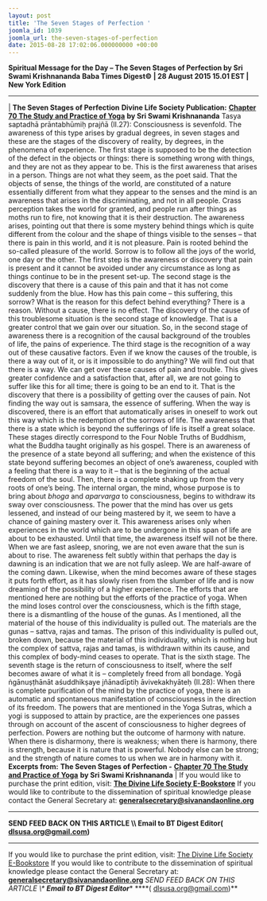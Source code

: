 ```yaml
---
layout: post
title: 'The Seven Stages of Perfection '
joomla_id: 1039
joomla_url: the-seven-stages-of-perfection
date: 2015-08-28 17:02:06.000000000 +00:00
---
```

**Spiritual Message for the Day – The Seven Stages of Perfection by Sri Swami Krishnananda**
 **Baba Times Digest© | 28 August 2015 15.01 EST | New York Edition**
* * *
| 
**The Seven Stages of Perfection**
**Divine Life Society Publication:** [**Chapter 70 The Study and Practice of Yoga**](http://www.swami-krishnananda.org/patanjali/raja_70.html) **by Sri Swami Krishnananda**
Tasya saptadhā prāntabhūmiḥ prajñā (II.27): Consciousness is sevenfold. The awareness of this type arises by gradual degrees, in seven stages and these are the stages of the discovery of reality, by degrees, in the phenomena of experience.
The first stage is supposed to be the detection of the defect in the objects or things: there is something wrong with things, and they are not as they appear to be. This is the first awareness that arises in a person. Things are not what they seem, as the poet said. That the objects of sense, the things of the world, are constituted of a nature essentially different from what they appear to the senses and the mind is an awareness that arises in the discriminating, and not in all people. Crass perception takes the world for granted, and people run after things as moths run to fire, not knowing that it is their destruction. The awareness arises, pointing out that there is some mystery behind things which is quite different from the colour and the shape of things visible to the senses – that there is pain in this world, and it is not pleasure. Pain is rooted behind the so-called pleasure of the world. Sorrow is to follow all the joys of the world, one day or the other. The first step is the awareness or discovery that pain is present and it cannot be avoided under any circumstance as long as things continue to be in the present set-up.
The second stage is the discovery that there is a cause of this pain and that it has not come suddenly from the blue. How has this pain come – this suffering, this sorrow? What is the reason for this defect behind everything? There is a reason. Without a cause, there is no effect. The discovery of the cause of this troublesome situation is the second stage of knowledge. That is a greater control that we gain over our situation. So, in the second stage of awareness there is a recognition of the causal background of the troubles of life, the pains of experience.
The third stage is the recognition of a way out of these causative factors. Even if we know the causes of the trouble, is there a way out of it, or is it impossible to do anything? We will find out that there is a way. We can get over these causes of pain and trouble. This gives greater confidence and a satisfaction that, after all, we are not going to suffer like this for all time; there is going to be an end to it. That is the discovery that there is a possibility of getting over the causes of pain. Not finding the way out is samsara, the essence of suffering. When the way is discovered, there is an effort that automatically arises in oneself to work out this way which is the redemption of the sorrows of life. The awareness that there is a state which is beyond the sufferings of life is itself a great solace.
These stages directly correspond to the Four Noble Truths of Buddhism, what the Buddha taught originally as his gospel.
There is an awareness of the presence of a state beyond all suffering; and when the existence of this state beyond suffering becomes an object of one’s awareness, coupled with a feeling that there is a way to it – that is the beginning of the actual freedom of the soul. Then, there is a complete shaking up from the very roots of one’s being. The internal organ, the mind, whose purpose is to bring about _bhoga_ and _aparvarga_ to consciousness, begins to withdraw its sway over consciousness. The power that the mind has over us gets lessened, and instead of our being mastered by it, we seem to have a chance of gaining mastery over it. This awareness arises only when experiences in the world which are to be undergone in this span of life are about to be exhausted. Until that time, the awareness itself will not be there.
When we are fast asleep, snoring, we are not even aware that the sun is about to rise. The awareness felt subtly within that perhaps the day is dawning is an indication that we are not fully asleep. We are half-aware of the coming dawn. Likewise, when the mind becomes aware of these stages it puts forth effort, as it has slowly risen from the slumber of life and is now dreaming of the possibility of a higher experience.
The efforts that are mentioned here are nothing but the efforts of the practice of yoga. When the mind loses control over the consciousness, which is the fifth stage, there is a dismantling of the house of the gunas. As I mentioned, all the material of the house of this individuality is pulled out. The materials are the gunas – sattva, rajas and tamas. The prison of this individuality is pulled out, broken down, because the material of this individuality, which is nothing but the complex of sattva, rajas and tamas, is withdrawn within its cause, and this complex of body-mind ceases to operate. That is the sixth stage.
The seventh stage is the return of consciousness to itself, where the self becomes aware of what it is – completely freed from all bondage. Yogā ṅgānuṣṭhānāt aśuddhikṣaye jñānadīptiḥ āvivekakhyāteḥ (II.28): When there is complete purification of the mind by the practice of yoga, there is an automatic and spontaneous manifestation of consciousness in the direction of its freedom.
The powers that are mentioned in the Yoga Sutras, which a yogi is supposed to attain by practice, are the experiences one passes through on account of the ascent of consciousness to higher degrees of perfection. Powers are nothing but the outcome of harmony with nature. When there is disharmony, there is weakness; when there is harmony, there is strength, because it is nature that is powerful. Nobody else can be strong; and the strength of nature comes to us when we are in harmony with it.
**Excerpts from:**  **The Seven Stages of Perfection -** [**Chapter 70 The Study and Practice of Yoga**](http://www.swami-krishnananda.org/patanjali/raja_70.html) **by Sri Swami Krishnananda**
 |
If you would like to purchase the print edition, visit: **[The Divine Life Society E-Bookstore](http://www.dlshq.org/download/download.htm)**
If you would like to contribute to the dissemination of spiritual knowledge please contact the General Secretary at: [](mailto:%20%3Cscript%20type=%27text/javascript%27%3E%20%3C%21--%20var%20prefix%20=%20%27ma%27%20+%20%27il%27%20+%20%27to%27;%20var%20path%20=%20%27hr%27%20+%20%27ef%27%20+%20%27=%27;%20var%20addy57016%20=%20%27generalsecretary%27%20+%20%27@%27;%20addy57016%20=%20addy57016%20+%20%27sivanandaonline%27%20+%20%27.%27%20+%20%27org%27;%20document.write%28%27%3Ca%20%27%20+%20path%20+%20%27%5C%27%27%20+%20prefix%20+%20%27:%27%20+%20addy57016%20+%20%27%5C%27%3E%27%29;%20document.write%28addy57016%29;%20document.write%28%27%3C%5C/a%3E%27%29;%20//--%3E%5Cn%20%3C/script%3E%3Cscript%20type=%27text/javascript%27%3E%20%3C%21--%20document.write%28%27%3Cspan%20style=%5C%27display:%20none;%5C%27%3E%27%29;%20//--%3E%20%3C/script%3EThis%20email%20address%20is%20being%20protected%20from%20spambots.%20You%20need%20JavaScript%20enabled%20to%20view%20it.%20%3Cscript%20type=%27text/javascript%27%3E%20%3C%21--%20document.write%28%27%3C/%27%29;%20document.write%28%27span%3E%27%29;%20//--%3E%20%3C/script%3E?subject=Contribution%20to%20Dissemination%20of%20Spiritual%20Knowledge) **generalsecretary@sivanandaonline.org**
****
**SEND FEED BACK ON THIS ARTICLE \\\ Email to BT Digest Editor[](mailto:%20%3Cscript%20type=%27text/javascript%27%3E%20%3C%21--%20var%20prefix%20=%20%27ma%27%20+%20%27il%27%20+%20%27to%27;%20var%20path%20=%20%27hr%27%20+%20%27ef%27%20+%20%27=%27;%20var%20addy72654%20=%20%27dlsusa.org%27%20+%20%27@%27;%20addy72654%20=%20addy72654%20+%20%27gmail%27%20+%20%27.%27%20+%20%27com%27;%20document.write%28%27%3Ca%20%27%20+%20path%20+%20%27%5C%27%27%20+%20prefix%20+%20%27:%27%20+%20addy72654%20+%20%27%5C%27%3E%27%29;%20document.write%28addy72654%29;%20document.write%28%27%3C%5C/a%3E%27%29;%20//--%3E%5Cn%20%3C/script%3E%3Cscript%20type=%27text/javascript%27%3E%20%3C%21--%20document.write%28%27%3Cspan%20style=%5C%27display:%20none;%5C%27%3E%27%29;%20//--%3E%20%3C/script%3EThis%20email%20address%20is%20being%20protected%20from%20spambots.%20You%20need%20JavaScript%20enabled%20to%20view%20it.%20%3Cscript%20type=%27text/javascript%27%3E%20%3C%21--%20document.write%28%27%3C/%27%29;%20document.write%28%27span%3E%27%29;%20//--%3E%20%3C/script%3E?subject=DLS%20Posts)( [dlsusa.org@gmail.com](mailto:dlsusa.org@gmail.com))**
* * *
  
If you would like to purchase the print edition, visit: [The Divine Life Society E-Bookstore](http://www.dlshq.org/download/download.htm)
If you would like to contribute to the dissemination of spiritual knowledge please contact the General Secretary at: **[generalsecretary@sivanandaonline.org](mailto:generalsecretary@sivanandaonline.org)**
**SEND FEED BACK ON THIS ARTICLE \\\**  **Email to BT Digest Editor**** [](mailto:%20%3Cscript%20type=%27text/javascript%27%3E%20%3C%21--%20var%20prefix%20=%20%27ma%27%20+%20%27il%27%20+%20%27to%27;%20var%20path%20=%20%27hr%27%20+%20%27ef%27%20+%20%27=%27;%20var%20addy72654%20=%20%27dlsusa.org%27%20+%20%27@%27;%20addy72654%20=%20addy72654%20+%20%27gmail%27%20+%20%27.%27%20+%20%27com%27;%20document.write%28%27%3Ca%20%27%20+%20path%20+%20%27%5C%27%27%20+%20prefix%20+%20%27:%27%20+%20addy72654%20+%20%27%5C%27%3E%27%29;%20document.write%28addy72654%29;%20document.write%28%27%3C%5C/a%3E%27%29;%20//--%3E%5Cn%20%3C/script%3E%3Cscript%20type=%27text/javascript%27%3E%20%3C%21--%20document.write%28%27%3Cspan%20style=%5C%27display:%20none;%5C%27%3E%27%29;%20//--%3E%20%3C/script%3EThis%20email%20address%20is%20being%20protected%20from%20spambots.%20You%20need%20JavaScript%20enabled%20to%20view%20it.%20%3Cscript%20type=%27text/javascript%27%3E%20%3C%21--%20document.write%28%27%3C/%27%29;%20document.write%28%27span%3E%27%29;%20//--%3E%20%3C/script%3E?subject=DLS%20Posts)****( [dlsusa.org@gmail.com](mailto:dlsusa.org@gmail.com))**  
